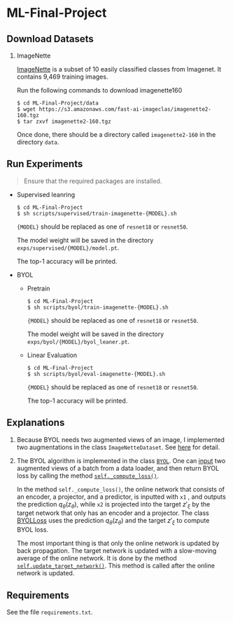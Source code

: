 # ML-Final-Project

## Download Datasets

1. ImageNette

    [ImageNette](https://github.com/fastai/imagenette) is a subset of 10 easily classified classes from Imagenet. It contains 9,469 training images.

    Run the following commands to download imagenette160
    
    ```
    $ cd ML-Final-Project/data
    $ wget https://s3.amazonaws.com/fast-ai-imageclas/imagenette2-160.tgz
    $ tar zxvf imagenette2-160.tgz
    ```

    Once done, there should be a directory called `imagenette2-160` in the directory `data`.

## Run Experiments

> Ensure that the required packages are installed.

* Supervised leanring

    ```
    $ cd ML-Final-Project
    $ sh scripts/supervised/train-imagenette-{MODEL}.sh
    ```

    `{MODEL}` should be replaced as one of `resnet18` or `resnet50`.

    The model weight will be saved in the directory `exps/supervised/{MODEL}/model.pt`.
    
    The top-1 accuracy will be printed.

* BYOL

    * Pretrain

        ```
        $ cd ML-Final-Project
        $ sh scripts/byol/train-imagenette-{MODEL}.sh
        ```

        `{MODEL}` should be replaced as one of `resnet18` or `resnet50`.

        The model weight will be saved in the directory `exps/byol/{MODEL}/byol_leaner.pt`.

    * Linear Evaluation

        ```
        $ cd ML-Final-Project
        $ sh scripts/byol/eval-imagenette-{MODEL}.sh
        ```

        `{MODEL}` should be replaced as one of `resnet18` or `resnet50`.

        The top-1 accuracy will be printed.

## Explanations

1. Because BYOL needs two augmented views of an image, I implemented two augmentations in the class `ImageNetteDataset`. See [here]((https://github.com/WilliamCCHuang/ML-Final-Project/blob/main/datasets.py#L55)) for detail.

2. The BYOL algorithm is implemented in the class [`BYOL`](https://github.com/WilliamCCHuang/ML-Final-Project/blob/main/byol.py#L32). One can [input](https://github.com/WilliamCCHuang/ML-Final-Project/blob/main/byol.py#L100) two augmented views of a batch from a data loader, and then return BYOL loss by calling the method [`self._compute_loss()`](https://github.com/WilliamCCHuang/ML-Final-Project/blob/main/byol.py#L77).

    In the method `self._compute_loss()`, the online network that consists of an encoder, a projector, and a predictor, is inputted with `x1` , and outputs the prediction $q_\theta(z_\theta)$, while `x2` is projected into the target $z'_\xi$ by the target network that only has an encoder and a projector. The class [BYOLLoss](https://github.com/WilliamCCHuang/ML-Final-Project/blob/main/losses.py#L5) uses the prediction $q_\theta(z_\theta)$ and the target $z'_\xi$ to compute BYOL loss.

    The most important thing is that only the online network is updated by back propagation. The target network is updated with a slow-moving average of the online network. It is done by the method [`self.update_target_network()`](https://github.com/WilliamCCHuang/ML-Final-Project/blob/main/byol.py#L110). This method is called after the online network is updated.

## Requirements

See the file `requirements.txt`.
